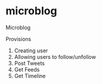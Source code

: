 # microblog
Microblog

Provisions
1) Creating user
2) Allowing users to follow/unfollow
3) Post Tweets
4) Get Feeds
5) Get Timeline